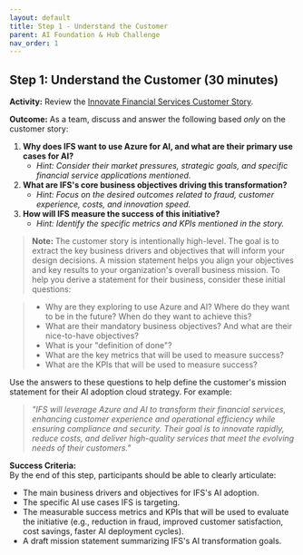 ```yaml
---
layout: default
title: Step 1 - Understand the Customer
parent: AI Foundation & Hub Challenge
nav_order: 1
---
```


## Step 1: Understand the Customer (30 minutes)

**Activity:** Review the [Innovate Financial Services Customer Story](./ifs-customer-story.md).

**Outcome:** As a team, discuss and answer the following based *only* on the customer story:

1.  **Why does IFS want to use Azure for AI, and what are their primary use cases for AI?**
    * *Hint: Consider their market pressures, strategic goals, and specific financial service applications mentioned.*
2.  **What are IFS's core business objectives driving this transformation?**
    * *Hint: Focus on the desired outcomes related to fraud, customer experience, costs, and innovation speed.*
3.  **How will IFS measure the success of this initiative?**
    * *Hint: Identify the specific metrics and KPIs mentioned in the story.*

> **Note:**
> The customer story is intentionally high-level. The goal is to extract the key business drivers and objectives that will inform your design decisions. A mission statement helps you align your objectives and key results to your organization's overall business mission. To help you derive a statement for their business, consider these initial questions:

> - Why are they exploring to use Azure and AI? Where do they want to be in the future? When do they want to achieve this?
> - What are their mandatory business objectives? And what are their nice-to-have objectives?
> - What is your "definition of done"?
> - What are the key metrics that will be used to measure success?
> - What are the KPIs that will be used to measure success?

Use the answers to these questions to help define the customer's mission statement for their AI adoption cloud strategy. For example:

> *"IFS will leverage Azure and AI to transform their financial services, enhancing customer experience and operational efficiency while ensuring compliance and security. Their goal is to innovate rapidly, reduce costs, and deliver high-quality services that meet the evolving needs of their customers."*

**Success Criteria:**  
By the end of this step, participants should be able to clearly articulate:
- The main business drivers and objectives for IFS's AI adoption.
- The specific AI use cases IFS is targeting.
- The measurable success metrics and KPIs that will be used to evaluate the initiative (e.g., reduction in fraud, improved customer satisfaction, cost savings, faster AI deployment cycles).
- A draft mission statement summarizing IFS's AI transformation goals.